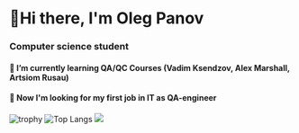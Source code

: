 # 👋Hi there, I'm Oleg Panov
### Computer science student
#### 🌱 I’m currently learning QA/QC Courses (Vadim Ksendzov, Alex Marshall, Artsiom Rusau)
#### 👀 Now I'm looking for my first job in IT as QA-engineer
![trophy](https://github-profile-trophy.vercel.app/?username=fang313)
![Top Langs](https://github-readme-stats.vercel.app/api/top-langs/?username=fang313&layout=compact)
![](https://komarev.com/ghpvc/?username=your-github-fang313)





<!--
**fang313/fang313** is a ✨ _special_ ✨ repository because its `README.md` (this file) appears on your GitHub profile.

Here are some ideas to get you started:

- 🔭 I’m currently working on ...
- 🌱 I’m currently learning ...
- 👯 I’m looking to collaborate on ...
- 🤔 I’m looking for help with ...
- 💬 Ask me about ...
- 📫 How to reach me: ...
- 😄 Pronouns: ...
- ⚡ Fun fact: ...
- 💞️ I’m looking to collaborate on ...
- 📫 How to reach me ...
-->
